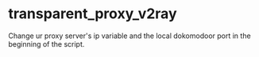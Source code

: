 # transparent_proxy_v2ray
Change ur proxy server's ip variable and the local dokomodoor port in the beginning of the script.

